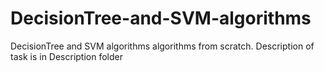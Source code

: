 # DecisionTree-and-SVM-algorithms
DecisionTree and SVM algorithms algorithms from scratch.
Description of task is in Description folder
